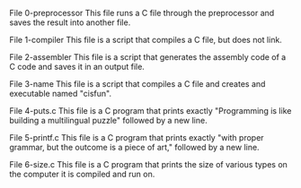 File 0-preprocessor
     This file runs a C file through the preprocessor and saves the result into another file.

File 1-compiler
     This file is a script that compiles a C file, but does not link.

File 2-assembler
     This file is a script that generates the assembly code of a C code and saves it in an output file.

File 3-name
     This file is a script that compiles a C file and creates and executable named "cisfun".

File 4-puts.c
     This file is a C program that prints exactly "Programming is like building a multilingual puzzle" followed by a new line.

File 5-printf.c
     This file is a C program that prints exactly "with proper grammar, but the outcome is a piece of art," followed by a new line.

File 6-size.c
     This file is a C program that prints the size of various types on the computer it is compiled and run on.

